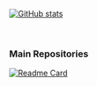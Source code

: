 [![GitHub stats](https://github-readme-stats.vercel.app/api?username=gyagp&count_private=true&show_icons=true&include_all_commits=true&hide_border=true&hide=prs)](https://github.com/gyagp/gyagp)

<br>

### Main Repositories

[![Readme Card](https://github-readme-stats.vercel.app/api/pin/?username=microsoftl&repo=onnxruntime)](https://github.com/microsoft/onnxruntime)

<br>
